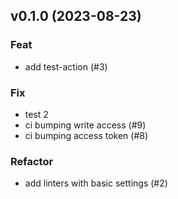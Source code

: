 ## v0.1.0 (2023-08-23)

### Feat

- add test-action (#3)

### Fix

- test 2
- ci bumping write access (#9)
- ci bumping access token (#8)

### Refactor

- add linters with basic settings (#2)

